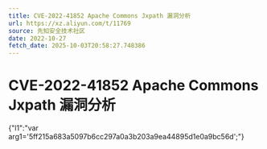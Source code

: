 ```yaml
---
title: CVE-2022-41852 Apache Commons Jxpath 漏洞分析
url: https://xz.aliyun.com/t/11769
source: 先知安全技术社区
date: 2022-10-27
fetch_date: 2025-10-03T20:58:27.748386
---
```


# CVE-2022-41852 Apache Commons Jxpath 漏洞分析

{"l1":"var arg1='5ff215a683a5097b6cc297a0a3b203a9ea44895d1e0a9bc56d';"}